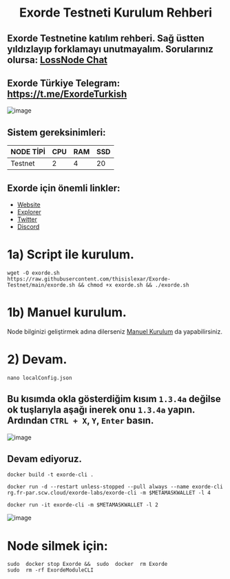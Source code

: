 <h1 align="center">Exorde Testneti Kurulum Rehberi

## Exorde Testnetine katılım rehberi. Sağ üstten yıldızlayıp forklamayı unutmayalım. Sorularınız olursa: [LossNode Chat](https://t.me/LossNode)

## Exorde Türkiye Telegram: https://t.me/ExordeTurkish

![image](https://user-images.githubusercontent.com/101462877/201366264-ee389469-9a0d-423f-8c7f-636237afeff0.png)

## Sistem gereksinimleri:
NODE TİPİ | CPU     | RAM      | SSD     |
| ------------- | ------------- | ------------- | -------- |
| Testnet | 2         | 4         | 20  |

## Exorde için önemli linkler:
- [Website](https://exorde.network/)
- [Explorer](https://explorer.exorde.network/leaderboard)
- [Twitter](https://twitter.com/ExordeLabs)
- [Discord](https://discord.gg/zHSTc2FmfK)

# 1a) Script ile kurulum.

```
wget -O exorde.sh https://raw.githubusercontent.com/thisislexar/Exorde-Testnet/main/exorde.sh && chmod +x exorde.sh && ./exorde.sh
```

# 1b) Manuel kurulum.

Node bilginizi geliştirmek adına dilerseniz [Manuel Kurulum](https://github.com/thisislexar/Exorde-Testnet/blob/main/exorde_manual.md) da yapabilirsiniz.

# 2) Devam.


```
nano localConfig.json
```

## Bu kısımda okla gösterdiğim kısım `1.3.4a` değilse ok tuşlarıyla aşağı inerek onu `1.3.4a` yapın. Ardından `CTRL + X`, `Y`, `Enter` basın.
 
![image](https://user-images.githubusercontent.com/101462877/204386606-caddb445-58d1-4e61-bbe4-f5d94102f3c9.png)

## Devam ediyoruz.

```
docker build -t exorde-cli .
```
```
docker run -d --restart unless-stopped --pull always --name exorde-cli rg.fr-par.scw.cloud/exorde-labs/exorde-cli -m $METAMASKWALLET -l 4
```
```
docker run -it exorde-cli -m $METAMASKWALLET -l 2
```


![image](https://user-images.githubusercontent.com/101462877/204386184-58f86374-ee96-40eb-9e2c-efae419ecba5.png)


# Node silmek için:

```
sudo  docker stop Exorde &&  sudo  docker  rm Exorde
sudo  rm -rf ExordeModuleCLI
``` 
